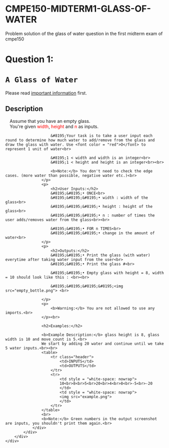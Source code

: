 # CMPE150-MIDTERM1-GLASS-OF-WATER
Problem solution of the glass of water question in the first midterm exam of cmpe150
<html>
<head>
<link href="css/question.css" type="text/css" rel="stylesheet" />
<title>Assignment (teaching.codes)</title>
</head>
<body>
	<div class="container">
		<div class="row">
			<div class="col-lg-12">
				<h1>
					Question 1: <br><br>
					<code>A Glass of Water</code>
				</h1>
				<div>
					Please read <a href="ReadMe.html">important information</a> first.
				</div>
				<div id="page1">
					<h2>Description</h2>
					<p>
						&#8195;Assume that you have an empty glass.<br>
						&#8195;You're given <font color = "red">width</font>, <font color = "red">height</font> and <font color = "red">n</font> as inputs.<br>
						
						&#8195;Your task is to take a user input each round to determine how much water to add/remove from the glass and draw the glass with water. Use <font color = "red">O</font> to represent 1 unit of water<br>

						&#8195;1 < width and width is an integer<br>
						&#8195;1 < height and height is an integer<br><br>
						
						<b>Note:</b> You don't need to check the edge cases. (more water than possible, negative water etc.)<br>
					</p>
					<p>
						<h2>User Inputs:</h2>
						&#8195;&#8195;• ONCE<br>
						&#8195;&#8195;&#8195;• width : width of the glass<br>
						&#8195;&#8195;&#8195;• height : height of the glass<br>
						&#8195;&#8195;&#8195;• n : number of times the user adds/removes water from the glass<br><br>
						
						&#8195;&#8195;• FOR n TIMES<br>
						&#8195;&#8195;&#8195;• change in the amount of water<br>
					</p>
					<p>
						<h2>Outputs:</h2>
						&#8195;&#8195;• Print the glass (with water) everytime after taking water input from the user<br>
						&#8195;&#8195;• Print the glass #<br>
						
						&#8195;&#8195;• Empty glass with height = 8, width = 10 should look like this : <br><br>
						
						&#8195;&#8195;&#8195;&#8195;<img src="empty_bottle.png"> <br>
						
					</p>
					<p>
						<b>Warning:</b> You are not allowed to use any imports.<br>
					</p><br>

					<h2>Examples:</h2>
					
					<b>Example Description:</b> glass height is 8, glass width is 10 and move_count is 5.<br>
					We start by adding 20 water and continue until we take 5 water inputs.<br><br>
					<table>
						<tr class="header">
							<td>INPUTS</td>
							<td>OUTPUTS</td>
						</tr>
						<tr>
							<td style = "white-space: nowrap">
							10<br>8<br>5<br>20<br>4<br>8<br>-5<br>-20
							</td>
							<td style = "white-space: nowrap">
							<img src="example.png">
							</td>
						</tr>
					</table>
					<br>
					<b>Note:</b> Green numbers in the output screenshot are inputs, you shouldn't print them again.<br>
				</div>
			</div>
		</div>
	</div>
</body>
</html>
